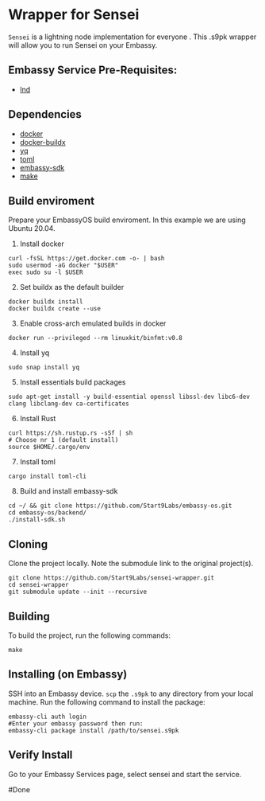# Wrapper for Sensei

`Sensei` is a lightning node implementation for everyone . 
This .s9pk wrapper will allow you to run Sensei on your Embassy.

## Embassy Service Pre-Requisites: 

- [lnd](https://github.com/Start9Labs/lnd-wrapper)

## Dependencies

- [docker](https://docs.docker.com/get-docker)
- [docker-buildx](https://docs.docker.com/buildx/working-with-buildx/)
- [yq](https://mikefarah.gitbook.io/yq)
- [toml](https://crates.io/crates/toml-cli)
- [embassy-sdk](https://github.com/Start9Labs/embassy-os/tree/master/backend)
- [make](https://www.gnu.org/software/make/)

## Build enviroment
Prepare your EmbassyOS build enviroment. In this example we are using Ubuntu 20.04.

1. Install docker
```
curl -fsSL https://get.docker.com -o- | bash
sudo usermod -aG docker "$USER"
exec sudo su -l $USER
```
2. Set buildx as the default builder
```
docker buildx install
docker buildx create --use
```
3. Enable cross-arch emulated builds in docker
```
docker run --privileged --rm linuxkit/binfmt:v0.8
```
4. Install yq
```
sudo snap install yq
```
5. Install essentials build packages
```
sudo apt-get install -y build-essential openssl libssl-dev libc6-dev clang libclang-dev ca-certificates
```
6. Install Rust
```
curl https://sh.rustup.rs -sSf | sh
# Choose nr 1 (default install)
source $HOME/.cargo/env
```
7. Install toml
```
cargo install toml-cli
```
8. Build and install embassy-sdk
```
cd ~/ && git clone https://github.com/Start9Labs/embassy-os.git
cd embassy-os/backend/
./install-sdk.sh
```

## Cloning

Clone the project locally. Note the submodule link to the original project(s). 

```
git clone https://github.com/Start9Labs/sensei-wrapper.git
cd sensei-wrapper
git submodule update --init --recursive
```
## Building

To build the project, run the following commands:

```
make
```

## Installing (on Embassy)

SSH into an Embassy device.
`scp` the `.s9pk` to any directory from your local machine.
Run the following command to install the package:

```
embassy-cli auth login
#Enter your embassy password then run:
embassy-cli package install /path/to/sensei.s9pk
```
## Verify Install

Go to your Embassy Services page, select sensei and start the service.

#Done
